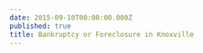 ```yaml
---
date: 2015-09-10T00:00:00.000Z
published: true
title: Bankruptcy or Foreclosure in Knoxville
---
```

